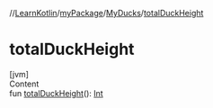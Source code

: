 //[LearnKotlin](../../index.md)/[myPackage](../index.md)/[MyDucks](index.md)/[totalDuckHeight](total-duck-height.md)



# totalDuckHeight  
[jvm]  
Content  
fun [totalDuckHeight](total-duck-height.md)(): [Int](https://kotlinlang.org/api/latest/jvm/stdlib/kotlin/-int/index.html)  



